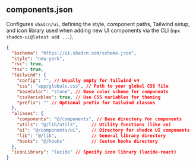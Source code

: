 ## components.json

Configures `shadcn/ui`, defining the style, component paths, Tailwind setup, and icon library used when adding new UI components via the CLI (`npx shadcn-ui@latest add ...`).

```json:components.json
{
  "$schema": "https://ui.shadcn.com/schema.json",
  "style": "new-york",
  "rsc": true,
  "tsx": true,
  "tailwind": {
    "config": "", // Usually empty for Tailwind v4
    "css": "app/globals.css", // Path to your global CSS file
    "baseColor": "stone", // Base color scheme for components
    "cssVariables": true, // Use CSS variables for theming
    "prefix": "" // Optional prefix for Tailwind classes
  },
  "aliases": {
    "components": "@/components", // Base directory for components
    "utils": "@/lib/utils",     // Utility functions (like cn)
    "ui": "@/components/ui",    // Directory for shadcn UI components
    "lib": "@/lib",             // General library directory
    "hooks": "@/hooks"          // Custom hooks directory
  },
  "iconLibrary": "lucide" // Specify icon library (lucide-react)
}
```